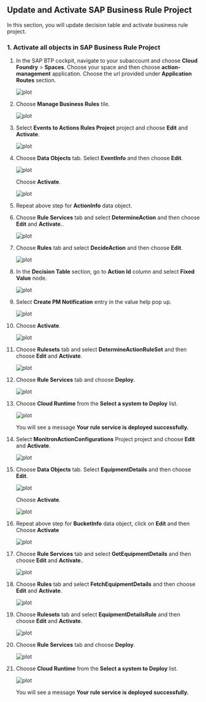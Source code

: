 ## Update and Activate SAP Business Rule Project
In this section, you will update decision table and activate business rule project.

### 1. Activate all objects in SAP Business Rule Project

1. In the SAP BTP cockpit, navigate to your subaccount and choose **Cloud Foundry** > **Spaces**.  Choose your space and then choose **action-management** application. Choose the url provided under **Application Routes** section.

    ![plot](./images/ActionManagementApplication.png)

2. Choose **Manage Business Rules** tile.

    ![plot](./images/ActionManagementHome.png)

3. Select **Events to Actions Rules Project** project and choose **Edit** and **Activate**.

    ![plot](./images/ActivateBusinessRulesProject.png)

4. Choose **Data Objects** tab. Select **EventInfo** and then choose **Edit**.

    ![plot](./images/DataObjects.png)

    Choose **Activate**.

    ![plot](./images/ActivateEventInfoDataObject.png)

5. Repeat above step for **ActionInfo** data object.

6. Choose **Rule Services** tab and select **DetermineAction** and then choose **Edit** and **Activate**..

    ![plot](./images/ActivateRuleServices.png)

7. Choose **Rules** tab and select **DecideAction** and then choose **Edit**.

    ![plot](./images/ActivateRules.png)

8. In the **Decision Table** section, go to **Action Id** column and select **Fixed Value** node.

    ![plot](./images/ActionIdInput.png)

9. Select **Create PM Notification** entry in the value help pop up.

    ![plot](./images/ActionIdValueHelp.png)

10. Choose **Activate**.

    ![plot](./images/ActivateDecideActionRule.png)

11. Choose **Rulesets** tab and select **DetermineActionRuleSet** and then choose **Edit** and **Activate**.

    ![plot](./images/ActivateRuleSet.png)

12. Choose **Rule Services** tab and choose **Deploy**.

    ![plot](./images/DeployRuleServices.png)

13. Choose **Cloud Runtime** from the **Select a system to Deploy** list.

    ![plot](./images/SelectSystem.png)


    You will see a message **Your rule service is deployed successfully.** 

14. Select **MonitronActionConfigurations** Project project and choose **Edit** and **Activate**.

    ![plot](./images/ActivateMonitronProject.png)

15. Choose **Data Objects** tab. Select **EquipmentDetails** and then choose **Edit**.

    ![plot](./images/MonitronDataObjects.png)

    Choose **Activate**.

    ![plot](./images/ActivateEquipmentDetailsDataObject.png)

16. Repeat above step for **BucketInfo** data object, click on **Edit** and then Choose **Activate**

    ![plot](./images/BucketInfoDataObj.png)

17. Choose **Rule Services** tab and select **GetEquipmentDetails** and then choose **Edit** and **Activate**..

    ![plot](./images/ActivateMonitronRuleServices.png)

18. Choose **Rules** tab and select **FetchEquipmentDetails** and then choose **Edit** and **Activate**.

    ![plot](./images/ActivateMonitronRules.png)


19. Choose **Rulesets** tab and select **EquipmentDetailsRule** and then choose **Edit** and **Activate**.

    ![plot](./images/ActivateMonitronRuleSet.png)

20. Choose **Rule Services** tab and choose **Deploy**.

    ![plot](./images/DeployMonitronRuleServices.png)

21. Choose **Cloud Runtime** from the **Select a system to Deploy** list.

    ![plot](./images/MonitronSelectSystem.png)


    You will see a message **Your rule service is deployed successfully.**